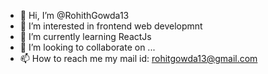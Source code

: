 - 👋 Hi, I’m @RohithGowda13
- 👀 I’m interested in frontend web developmnt
- 🌱 I’m currently learning ReactJs
- 💞️ I’m looking to collaborate on ...
- 📫 How to reach me my mail id: rohitgowda13@gmail.com

<!---
RohithGowda13/RohithGowda13 is a ✨ special ✨ repository because its `README.md` (this file) appears on your GitHub profile.
You can click the Preview link to take a look at your changes.
--->
